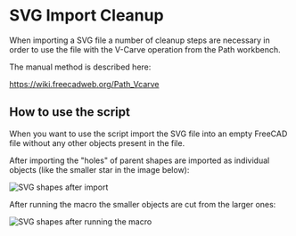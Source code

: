 # SVG Import Cleanup

When importing a SVG file a number of cleanup steps are necessary
in order to use the file with the V-Carve operation from the Path
workbench. 

The manual method is described here:

https://wiki.freecadweb.org/Path_Vcarve

## How to use the script

When you want to use the script import the SVG file into an empty 
FreeCAD file without any other objects present in the file. 

After importing the "holes" of parent shapes are imported as 
individual objects (like the smaller star in the image below):

![SVG shapes after import](https://wayofwood.com/wp-content/uploads/2022/01/Bildschirmfoto-vom-2022-01-12-14-32-52.png)

After running the macro the smaller objects are cut from the larger
ones:

![SVG shapes after running the macro](https://wayofwood.com/wp-content/uploads/2022/01/Bildschirmfoto-vom-2022-01-12-14-36-05.png)